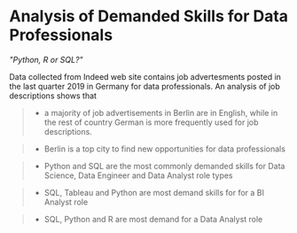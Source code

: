 # Analysis of Demanded Skills for Data Professionals

_"Python, R or SQL?"_

Data collected from Indeed web site contains job advertesments posted in the last quarter 2019 in Germany for data professionals.
An analysis of job descriptions shows that

> * a majority of job advertisements in Berlin are in English, while in the rest of country German is more frequently used for job descriptions.

> * Berlin is a top city to find new opportunities for data professionals

> * Python and SQL are the most commonly demanded skills for Data Science, Data Engineer and Data Analyst role types

> * SQL, Tableau and Python are most demand skills for for a BI Analyst role

> * SQL, Python and R are most demand for a Data Analyst role
